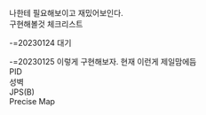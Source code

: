 나한테 필요해보이고 재밌어보인다.  
구현해볼것 체크리스트

-=20230124 대기

-=20230125
이렇게 구현해보자. 현재 이런게 제일맘에듬  
PID  
성벽  
JPS(B)  
Precise Map  































